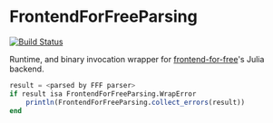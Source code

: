 # FrontendForFreeParsing

[![Build Status](https://github.com/thautwarm/FrontendForFreeParsing.jl/actions/workflows/CI.yml/badge.svg?branch=main)](https://github.com/thautwarm/FrontendForFreeParsing.jl/actions/workflows/CI.yml?query=branch%3Amain)


Runtime, and binary invocation wrapper for [frontend-for-free](https://github.com/thautwarm/frontend-for-free)'s Julia backend.

```julia
result = <parsed by FFF parser>
if result isa FrontendForFreeParsing.WrapError
    println(FrontendForFreeParsing.collect_errors(result))
end
```